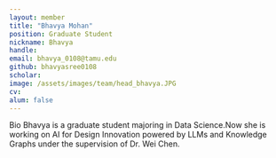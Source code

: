 ```yaml
---
layout: member
title: "Bhavya Mohan"
position: Graduate Student
nickname: Bhavya
handle: 
email: bhavya_0108@tamu.edu
github: bhavyasree0108
scholar: 
image: /assets/images/team/head_bhavya.JPG
cv:
alum: false
---
```

Bio
Bhavya is a graduate student majoring in Data Science.Now she is working on AI for Design Innovation powered by LLMs and Knowledge Graphs under the supervision of Dr. Wei Chen.
